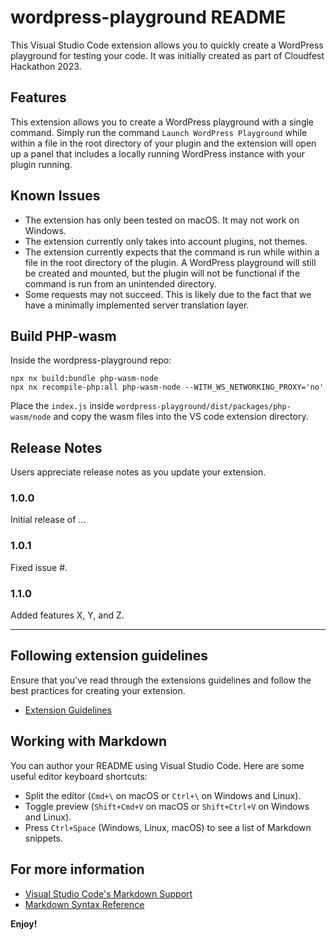 # wordpress-playground README

This Visual Studio Code extension allows you to quickly create a WordPress playground for testing your code. It was initially created as part of Cloudfest Hackathon 2023.

## Features

This extension allows you to create a WordPress playground with a single command. Simply run the command `Launch WordPress Playground` while within a file in the root directory of your plugin and the extension will open up a panel that includes a locally running WordPress instance with your plugin running.

## Known Issues

- The extension has only been tested on macOS. It may not work on Windows.
- The extension currently only takes into account plugins, not themes.
- The extension currently expects that the command is run while within a file in the root directory of the plugin. A WordPress playground will still be created and mounted, but the plugin will not be functional if the command is run from an unintended directory.
- Some requests may not succeed. This is likely due to the fact that we have a minimally implemented server translation layer.

## Build PHP-wasm
Inside the wordpress-playground repo:
```
npx nx build:bundle php-wasm-node
npx nx recompile-php:all php-wasm-node --WITH_WS_NETWORKING_PROXY='no'
```
Place the `index.js` inside `wordpress-playground/dist/packages/php-wasm/node` and copy the wasm files into the VS code extension directory.

## Release Notes

Users appreciate release notes as you update your extension.

### 1.0.0

Initial release of ...

### 1.0.1

Fixed issue #.

### 1.1.0

Added features X, Y, and Z.

---

## Following extension guidelines

Ensure that you've read through the extensions guidelines and follow the best practices for creating your extension.

* [Extension Guidelines](https://code.visualstudio.com/api/references/extension-guidelines)

## Working with Markdown

You can author your README using Visual Studio Code. Here are some useful editor keyboard shortcuts:

* Split the editor (`Cmd+\` on macOS or `Ctrl+\` on Windows and Linux).
* Toggle preview (`Shift+Cmd+V` on macOS or `Shift+Ctrl+V` on Windows and Linux).
* Press `Ctrl+Space` (Windows, Linux, macOS) to see a list of Markdown snippets.

## For more information

* [Visual Studio Code's Markdown Support](http://code.visualstudio.com/docs/languages/markdown)
* [Markdown Syntax Reference](https://help.github.com/articles/markdown-basics/)

**Enjoy!**
